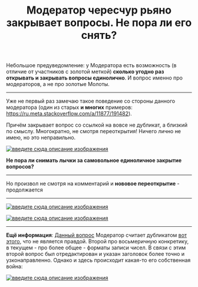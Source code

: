 ﻿---
title: "Модератор чересчур рьяно закрывает вопросы. Не пора ли его снять?"
se.owner.user_id: 191482
se.owner.display_name: "Алексей Шиманский"
se.owner.link: "https://ru.meta.stackoverflow.com/users/191482/%d0%90%d0%bb%d0%b5%d0%ba%d1%81%d0%b5%d0%b9-%d0%a8%d0%b8%d0%bc%d0%b0%d0%bd%d1%81%d0%ba%d0%b8%d0%b9"
se.link: "https://ru.meta.stackoverflow.com/questions/12267/%d0%9c%d0%be%d0%b4%d0%b5%d1%80%d0%b0%d1%82%d0%be%d1%80-%d1%87%d0%b5%d1%80%d0%b5%d1%81%d1%87%d1%83%d1%80-%d1%80%d1%8c%d1%8f%d0%bd%d0%be-%d0%b7%d0%b0%d0%ba%d1%80%d1%8b%d0%b2%d0%b0%d0%b5%d1%82-%d0%b2%d0%be%d0%bf%d1%80%d0%be%d1%81%d1%8b-%d0%9d%d0%b5-%d0%bf%d0%be%d1%80%d0%b0-%d0%bb%d0%b8-%d0%b5%d0%b3%d0%be-%d1%81%d0%bd%d1%8f%d1%82%d1%8c"
se.question_id: 12267
se.post_type: question
---
<p>Небольшое предуведомление: у Модератора есть возможность (в отличие от участников с золотой меткой) <strong>сколько угодно раз открывать и закрывать вопросы единолично</strong>. И вопрос именно про модераторов, а не про золотые Молоты.</p>
<hr />
<p>Уже не первый раз замечаю такое поведение со стороны данного модератора (один из старых <strong>и многих</strong> примеров: <a href="https://ru.meta.stackoverflow.com/a/11877/191482">https://ru.meta.stackoverflow.com/a/11877/191482</a>).</p>
<p>Причём закрывает вопрос со ссылкой на вовсе не дубликат, а близкий по смыслу.  Многократно, не смотря переоткрытия! Ничего лично не имею, но это неправильно.</p>
<p><a href="https://i.stack.imgur.com/fkB71.png" rel="nofollow noreferrer"><img src="https://i.stack.imgur.com/fkB71.png" alt="введите сюда описание изображения" /></a></p>
<p><strong>Не пора ли снимать лычки за самовольное единоличное закрытие вопросов?</strong></p>
<hr />
<p>Но произвол не смотря на комментарий и <strong>нововое переоткрытие</strong> - продолжается</p>
<hr />
<p><a href="https://i.stack.imgur.com/wa9vK.png" rel="nofollow noreferrer"><img src="https://i.stack.imgur.com/wa9vK.png" alt="введите сюда описание изображения" /></a></p>
<p><a href="https://i.stack.imgur.com/GJ7MP.png" rel="nofollow noreferrer"><img src="https://i.stack.imgur.com/GJ7MP.png" alt="введите сюда описание изображения" /></a></p>
<hr />
<p><strong>Ещё информация</strong>: <a href="https://ru.stackoverflow.com/q/1419445/191482">Данный вопрос</a> Модератор считает дубликатом <a href="https://ru.stackoverflow.com/q/480625/191482">вот этого</a>, что не является правдой. Второй про восьмеричную конкретику, в текущем - про более общее - форматы записи чисел. В связи с этим второй вопрос был отредактирован и указан заголовок более точно и узконаправленно. Однако и здесь происходит какая-то его собственная война:</p>
<p><a href="https://i.stack.imgur.com/WE4w8.png" rel="nofollow noreferrer"><img src="https://i.stack.imgur.com/WE4w8.png" alt="введите сюда описание изображения" /></a></p>
